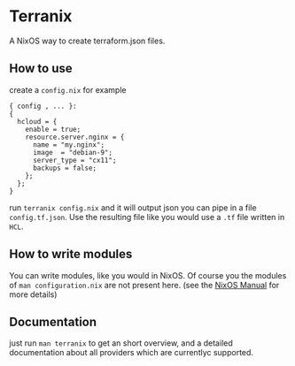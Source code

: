 # Terranix

A NixOS way to create terraform.json files.

## How to use

create a `config.nix` for example

```
{ config , ... }:
{
  hcloud = {
    enable = true;
    resource.server.nginx = {
      name = "my.nginx";
      image  = "debian-9";
      server_type = "cx11";
      backups = false;
    };
  };
}
```

run `terranix config.nix` and it will output json you can pipe in a file `config.tf.json`.
Use the resulting file like you would use a `.tf` file written in `HCL`.

## How to write modules

You can write modules, like you would in NixOS.
Of course you the modules of `man configuration.nix` are not present here.
(see the [NixOS Manual](https://nixos.org/nixos/manual/index.html#sec-writing-modules) for more details)

## Documentation

just run `man terranix` to get an short overview, and a detailed documentation about all
providers which are currentlyc supported.

